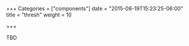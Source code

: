 +++
Categories = ["components"]
date = "2015-08-19T15:23:25-06:00"
title = "thresh"
weight = 10

+++

TBD
